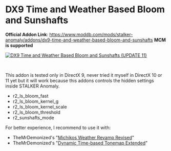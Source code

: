 # DX9 Time and Weather Based Bloom and Sunshafts

**Official Addon Link**: https://www.moddb.com/mods/stalker-anomaly/addons/dx9-time-and-weather-based-bloom-and-sunshafts
**MCM is supported**

<a align="center" href="https://www.moddb.com/mods/stalker-anomaly/addons/dx9-time-and-weather-based-bloom-and-sunshafts" title="Download DX9 Time and Weather Based Bloom and Sunshafts (UPDATE 11) - Mod DB" target="_blank"><img src="https://button.moddb.com/download/medium/236768.png" alt="DX9 Time and Weather Based Bloom and Sunshafts (UPDATE 11)" /></a>

<br>

This addon is tested only in DirectX 9, never tried it myself in DirectX 10 or 11 yet but it will work because this addons controls the hidden settings inside STALKER Anomaly.
* r2_ls_bloom_fast
* r2_ls_bloom_kernel_g
* r2_ls_bloom_kernel_scale
* r2_ls_bloom_threshold
* r2_sunshafts_mode

For better experience, I recommend to use it with:
* TheMrDemonized's "[Michikos Weather Revamp Revised](https://www.moddb.com/mods/stalker-anomaly/addons/michikos-weather-revamp-revised)"
* TheMrDemonized's "[Dynamic Time-based Tonemap Extended](https://www.moddb.com/mods/stalker-anomaly/addons/dynamic-time-based-tonemap-extended)"

